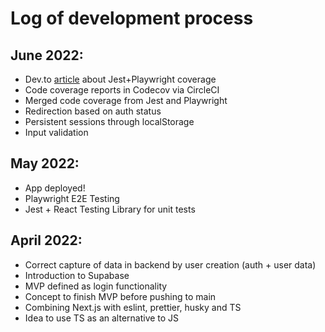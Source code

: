# Log of development process

## June 2022:

-   Dev.to [article](https://dev.to/szmydlo/comprehensive-coverage-jestplaywright-in-nextjs-ts-1df2) about Jest+Playwright coverage
-   Code coverage reports in Codecov via CircleCI
-   Merged code coverage from Jest and Playwright
-   Redirection based on auth status
-   Persistent sessions through localStorage
-   Input validation

## May 2022:

-   App deployed!
-   Playwright E2E Testing
-   Jest + React Testing Library for unit tests

## April 2022:

-   Correct capture of data in backend by user creation (auth + user data)
-   Introduction to Supabase
-   MVP defined as login functionality
-   Concept to finish MVP before pushing to main
-   Combining Next.js with eslint, prettier, husky and TS
-   Idea to use TS as an alternative to JS

